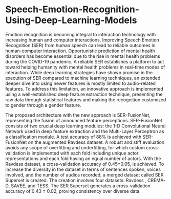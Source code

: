 # Speech-Emotion-Recognition-Using-Deep-Learning-Models

Emotion recognition is becoming integral to
interaction technology with increasing human and
computer interactions. Improving Speech Emotion
Recognition (SER) from human speech can lead to
reliable outcomes in human-computer interaction.
Opportunistic prediction of mental health disorders has
become essential due to the rise in mental health
problems during the COVID-19 pandemic. A reliable
SER establishes a platform to act toward helping
humanity with mental health problems in real-time
modes of interaction. While deep learning strategies
have shown promise in the execution of SER compared
to machine learning techniques, an extended deeper
dive into using newer features is mostly limited to
audio-related features. To address this limitation, an
innovative approach is implemented using a
well-established deep feature extraction technique,
presenting the raw data through statistical features and
making the recognition customized to gender through a
gender feature.

The proposed architecture with the new
approach is SER-FusionNet, representing the fusion of
announced feature perceptions. SER-FusionNet consists
of two crucial deep learning modules: the 1-D
Convolutional Neural Network used in deep feature
extraction and the Multi-Layer Perceptron as a
classification module. A test accuracy of 88% is
achieved with SER-FusionNet on the augmented
Ravdess dataset. A robust and stiff evaluation avoids
any scope of overfitting and underfitting, for which
custom cross-validation is implemented with each fold
including unique actor representations and each fold
having an equal number of actors. With the Ravdess
dataset, a cross-validation accuracy of 0.45±0.05, is
achieved. To increase the diversity in the dataset in
terms of sentences spoken, voices involved, and the
number of audios recorded, a merged dataset called
SER Superset is created. The creation involves four
datasets: Ravdess , CREMA-D, SAVEE, and TESS. The
SER Superset generates a cross-validation accuracy of
0.43 ± 0.02, proving consistency over diverse data
